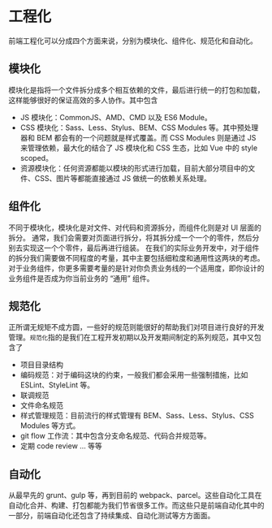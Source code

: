# 工程化

前端工程化可以分成四个方面来说，分别为模块化、组件化、规范化和自动化。

## 模块化

模块化是指将一个文件拆分成多个相互依赖的文件，最后进行统一的打包和加载，这样能够很好的保证高效的多人协作。其中包含

* JS 模块化：CommonJS、AMD、CMD 以及 ES6 Module。
* CSS 模块化：Sass、Less、Stylus、BEM、CSS Modules 等。其中预处理器和 BEM 都会有的一个问题就是样式覆盖。而 CSS Modules 则是通过 JS 来管理依赖，最大化的结合了 JS 模块化和 CSS 生态，比如 Vue 中的 style scoped。
* 资源模块化：任何资源都能以模块的形式进行加载，目前大部分项目中的文件、CSS、图片等都能直接通过 JS 做统一的依赖关系处理。

## 组件化 

不同于模块化，模块化是对文件、对代码和资源拆分，而组件化则是对 UI 层面的拆分。
通常，我们会需要对页面进行拆分，将其拆分成一个一个的零件，然后分别去实现这一个个零件，最后再进行组装。
在我们的实际业务开发中，对于组件的拆分我们需要做不同程度的考量，其中主要包括细粒度和通用性这两块的考虑。
对于业务组件，你更多需要考量的是针对你负责业务线的一个适用度，即你设计的业务组件是否成为你当前业务的 “通用” 组件。

## 规范化

正所谓无规矩不成方圆，一些好的规范则能很好的帮助我们对项目进行良好的开发管理。`规范化`指的是我们在工程开发初期以及开发期间制定的系列规范，其中又包含了

* 项目目录结构
* 编码规范：对于编码这块的约束，一般我们都会采用一些强制措施，比如 ESLint、StyleLint 等。
* 联调规范
* 文件命名规范
* 样式管理规范：目前流行的样式管理有 BEM、Sass、Less、Stylus、CSS Modules 等方式。
* git flow 工作流：其中包含分支命名规范、代码合并规范等。
* 定期 code review … 等等

## 自动化

从最早先的 grunt、gulp 等，再到目前的 webpack、parcel。这些自动化工具在自动化合并、构建、打包都能为我们节省很多工作。而这些只是前端自动化其中的一部分，前端自动化还包含了持续集成、自动化测试等方方面面。